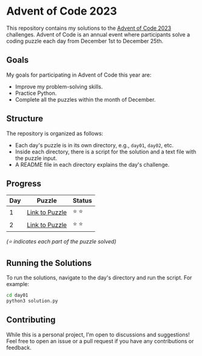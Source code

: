 # Advent of Code 2023

This repository contains my solutions to the [Advent of Code 2023](https://adventofcode.com/2023) challenges. Advent of Code is an annual event where participants solve a coding puzzle each day from December 1st to December 25th.

## Goals

My goals for participating in Advent of Code this year are:

- Improve my problem-solving skills.
- Practice Python.
- Complete all the puzzles within the month of December.

## Structure

The repository is organized as follows:

- Each day's puzzle is in its own directory, e.g., `day01`, `day02`, etc.
- Inside each directory, there is a script for the solution and a text file with the puzzle input.
- A README file in each directory explains the day's challenge.

## Progress

| Day | Puzzle | Status |
| --- | ------ | ------ |
| 1   | [Link to Puzzle](day01/trebuchet.py) | :star: :star: |
| 2   | [Link to Puzzle](day02/cube-conundrum.py) | :star: :star: |

_(:star: indicates each part of the puzzle solved)_

## Running the Solutions

To run the solutions, navigate to the day's directory and run the script. For example:

```bash
cd day01
python3 solution.py
```

## Contributing
While this is a personal project, I'm open to discussions and suggestions! Feel free to open an issue or a pull request if you have any contributions or feedback.
